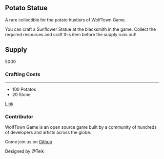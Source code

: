 ## Potato Statue

A rare collectible for the potato hustlers of WolfTown Game.

You can craft a Sunflower Statue at the blacksmith in the game. Collect the required resources and craft this item before the supply runs out!

## Supply

5000

### Crafting Costs

---

- 100 Potatos
- 20 Stone

[Link](https://docs.sunflower-land.com/crafting-guide)

### Contributor

WolfTown Game is an open source game built by a community of hundreds of developers and artists across the globe.

Come join us on [Github](https://github.com/sunflower-land/sunflower-land)

Designed by @Telk
